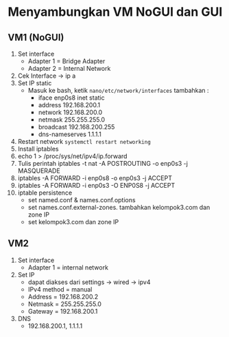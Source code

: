 # Menyambungkan VM NoGUI dan GUI

## VM1 (NoGUI)
1. Set interface
   - Adapter 1 = Bridge Adapter
   - Adapter 2 = Internal Network
2. Cek Interface -> ip a
3. Set IP static
   - Masuk ke bash, ketik `nano/etc/network/interfaces`
     tambahkan :
     - iface enp0s8 inet static
     - address 192.168.200.1
     - network 192.168.200.0
     - netmask 255.255.255.0
     - broadcast 192.168.200.255
     - dns-nameserves 1.1.1.1
4. Restart network
   `systemctl restart networking`
5. Install iptables
6. echo 1 > /proc/sys/net/ipv4/ip.forward
7. Tulis perintah iptables -t nat -A POSTROUTING -o enp0s3 -j MASQUERADE
8. iptables -A FORWARD -i enp0s8 -o enp0s3 -j ACCEPT
9. iptables -A FORWARD -i enp0s3 -O ENP0S8 -j ACCEPT
10. iptable persistence
    - set named.conf & names.conf.options
    - set names.conf.external-zones. tambahkan kelompok3.com dan zone IP
    - set kelompok3.com dan zone IP

## VM2
1. Set interface
   - Adapter 1 = internal network
2. Set IP
   - dapat diakses dari settings -> wired -> ipv4
   - IPv4 method = manual
   - Address = 192.168.200.2
   - Netmask = 255.255.255.0
   - Gateway = 192.168.200.1
3. DNS
   - 192.168.200.1, 1.1.1.1
